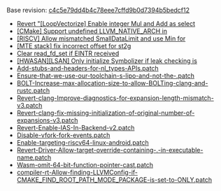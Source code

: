 Base revision: [c4c5e79dd4b4c78eee7cffd9b0d7394b5bedcf12](https://github.com/llvm/llvm-project/commits/c4c5e79dd4b4c78eee7cffd9b0d7394b5bedcf12)

- [Revert "[LoopVectorize] Enable integer Mul and Add as select](https://android.googlesource.com/toolchain/llvm_android/+/31214a1e13407f0456068c3095801cbfb3aee00e/patches/cherry/4468e27d9fff153af9826eaf12e0044e67a701a8.patch)
- [[CMake] Support undefined LLVM_NATIVE_ARCH in](https://android.googlesource.com/toolchain/llvm_android/+/31214a1e13407f0456068c3095801cbfb3aee00e/patches/cherry/2e3153059c268700d4b399a8cbba28e9c2514e09.patch)
- [[RISCV] Allow mismatched SmallDataLimit and use Min for](https://android.googlesource.com/toolchain/llvm_android/+/31214a1e13407f0456068c3095801cbfb3aee00e/patches/cherry/af128791464810123bcd60a6d9d0902b5c550aef.patch)
- [[MTE stack] fix incorrect offset for st2g](https://android.googlesource.com/toolchain/llvm_android/+/31214a1e13407f0456068c3095801cbfb3aee00e/patches/cherry/a4ab294bc01c8f538951ec223b81bfc1b2c2af6b.patch)
- [Clear read_fd_set if EINTR received](https://android.googlesource.com/toolchain/llvm_android/+/31214a1e13407f0456068c3095801cbfb3aee00e/patches/cherry/d8bd179a173876a7a9ee11828b63efffe145356c.patch)
- [[HWASAN][LSAN] Only initialize Symbolizer if leak checking is](https://android.googlesource.com/toolchain/llvm_android/+/31214a1e13407f0456068c3095801cbfb3aee00e/patches/cherry/7b7db789ff3d8750d1098dcc84aa29d11877d610.patch)
- [Add-stubs-and-headers-for-nl_types-APIs.patch](https://android.googlesource.com/toolchain/llvm_android/+/31214a1e13407f0456068c3095801cbfb3aee00e/patches/Add-stubs-and-headers-for-nl_types-APIs.patch)
- [Ensure-that-we-use-our-toolchain-s-lipo-and-not-the-.patch](https://android.googlesource.com/toolchain/llvm_android/+/31214a1e13407f0456068c3095801cbfb3aee00e/patches/Ensure-that-we-use-our-toolchain-s-lipo-and-not-the-.patch)
- [BOLT-Increase-max-allocation-size-to-allow-BOLTing-clang-and-rustc.patch](https://android.googlesource.com/toolchain/llvm_android/+/31214a1e13407f0456068c3095801cbfb3aee00e/patches/BOLT-Increase-max-allocation-size-to-allow-BOLTing-clang-and-rustc.patch)
- [Revert-clang-Improve-diagnostics-for-expansion-length-mismatch-v3.patch](https://android.googlesource.com/toolchain/llvm_android/+/31214a1e13407f0456068c3095801cbfb3aee00e/patches/Revert-clang-Improve-diagnostics-for-expansion-length-mismatch-v3.patch)
- [Revert-clang-fix-missing-initialization-of-original-number-of-expansions-v3.patch](https://android.googlesource.com/toolchain/llvm_android/+/31214a1e13407f0456068c3095801cbfb3aee00e/patches/Revert-clang-fix-missing-initialization-of-original-number-of-expansions-v3.patch)
- [Revert-Enable-IAS-In-Backend-v2.patch](https://android.googlesource.com/toolchain/llvm_android/+/31214a1e13407f0456068c3095801cbfb3aee00e/patches/Revert-Enable-IAS-In-Backend-v2.patch)
- [Disable-vfork-fork-events.patch](https://android.googlesource.com/toolchain/llvm_android/+/31214a1e13407f0456068c3095801cbfb3aee00e/patches/Disable-vfork-fork-events.patch)
- [Enable-targeting-riscv64-linux-android.patch](https://android.googlesource.com/toolchain/llvm_android/+/31214a1e13407f0456068c3095801cbfb3aee00e/patches/Enable-targeting-riscv64-linux-android.patch)
- [Revert-Driver-Allow-target-override-containing-.-in-executable-name.patch](https://android.googlesource.com/toolchain/llvm_android/+/31214a1e13407f0456068c3095801cbfb3aee00e/patches/Revert-Driver-Allow-target-override-containing-.-in-executable-name.patch)
- [Wasm-omit-64-bit-function-pointer-cast.patch](https://android.googlesource.com/toolchain/llvm_android/+/31214a1e13407f0456068c3095801cbfb3aee00e/patches/Wasm-omit-64-bit-function-pointer-cast.patch)
- [compiler-rt-Allow-finding-LLVMConfig-if-CMAKE_FIND_ROOT_PATH_MODE_PACKAGE-is-set-to-ONLY.patch](https://android.googlesource.com/toolchain/llvm_android/+/31214a1e13407f0456068c3095801cbfb3aee00e/patches/compiler-rt-Allow-finding-LLVMConfig-if-CMAKE_FIND_ROOT_PATH_MODE_PACKAGE-is-set-to-ONLY.patch)